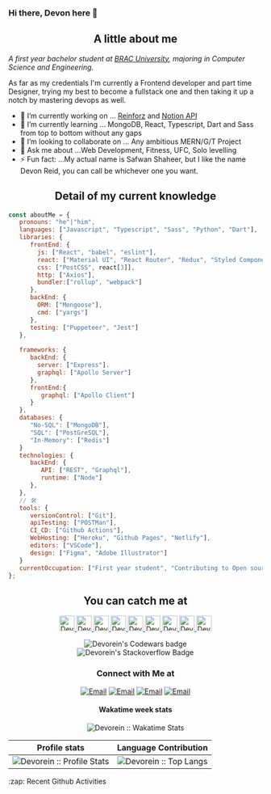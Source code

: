 ### Hi there, Devon here 👋

<h2 align="center">A little about me</h2>

<p><em>A first year bachelor student at <a href="https://www.bracu.ac.bd/">BRAC University</a>, majoring in Computer Science and Engineering.</br>
</em></p>

As far as my credentials I'm currently a Frontend developer and part time Designer, trying my best to become a fullstack one and then taking it up a notch by mastering devops as well.

- 🔭 I’m currently working on ... [Reinforz](https://devorein.github.io/reinforz/) and [Notion API](https://github.com/Nishan-Open-Source/Nishan)
- 🌱 I’m currently learning ... MongoDB, React, Typescript, Dart and Sass from top to bottom without any gaps
- 👯 I’m looking to collaborate on ... Any ambitious MERN/G/T Project
- 💬 Ask me about ...Web Development, Fitness, UFC, Solo levelling 
- ⚡ Fun fact: ...My actual name is Safwan Shaheer, but I like the name Devon Reid, you can call be whichever one you want.

<h2 align="center">Detail of my current knowledge</h2>

```javascript
const aboutMe = {
   pronouns: "he"|"him",
   languages: ["Javascript", "Typescript", "Sass", "Python", "Dart"],
   libraries: {
      frontEnd: {
        js: ["React", "babel", "eslint"],
        react: ["Material UI", "React Router", "Redux", "Styled Components", "Formik", "Storybook", "RTG"],
        css: ["PostCSS", react[3]],
        http: ["Axios"],
        bundler:["rollup", "webpack"]
      },
      backEnd: {
        ORM: ["Mongoose"],
        cmd: ["yargs"]
      },
      testing: ["Puppeteer", "Jest"]
   },
   
   frameworks: {
      backEnd: {
        server: ["Express"].
        graphql: ["Apollo Server"]
      },
      frontEnd:{
         graphql: ["Apollo Client"]
      }
   },
   databases: {
      "No-SQL": ["MongoDB"],
      "SQL": ["PostGreSQL"],
      "In-Memory": ["Redis"]
   }
   technologies: {
      backEnd: {
         API: ["REST", "Graphql"],
         runtime: ["Node"]
      },
   },
   // 🛠️
   tools: {
      versionControl: ["Git"],
      apiTesting: ["POSTMan"],
      CI_CD: ["Github Actions"],
      WebHosting: ["Heroku", "Github Pages", "Netlify"],
      editors: ["VSCode"],
      design: ["Figma", "Adobe Illustrator"] 
   }
   currentOccupation: ["First year student", "Contributing to Open source", "Learning new technologies", "Solidifying existing knowledge"],
};
```

<h2 align="center">You can catch me at</h2>

<p align="center">
  <a href="https://stackoverflow.com/users/9745104/devorein?tab=profile">
    <img src="https://www.vectorlogo.zone/logos/stackoverflow/stackoverflow-icon.svg" alt="Devorein's Stack Overflow Profile" height="30" width="30">
  </a>
  
  <a href="https://www.codewars.com/users/Devorein">
    <img src="https://camo.githubusercontent.com/c6341567c3ede1b4ee0935509a378c482153026f/687474703a2f2f7777772e736f66746c61622e6e7475612e67722f7e6e69636b69652f696d616765732f6c6f676f2f636f6465776172732e706e67" alt="Devorein's Codewars Profile" height="30" width="30">
  </a>

  <a href="https://dev.to/devorein" style="display: inline;">
    <img src="https://lh3.googleusercontent.com/mmiuKzIq5YPFyjrfFsiNqeGuJY-Rp6wVvE8kus6vuunOnqInN16GTCCUX1937vEbKw" alt="Devorein's DEV Profile" height="30" width="30">
  </a>
   
   <a href="https://devorein.hashnode.dev/">
    <img src="https://cdn.hashnode.com/res/hashnode/image/upload/v1592752137870/scHk9tTaA.png?auto=compress" alt="Devorein's Hashnode Profile" height="30" width="30">
  </a>
  
  <a href="https://medium.com/@devorein">
    <img src="https://www.vectorlogo.zone/logos/medium/medium-tile.svg" alt="Devorein's Medium Profile" height="30" width="30">
  </a>
  
  <a href="https://stackshare.io/devorein">
    <img src="https://cdn.worldvectorlogo.com/logos/stackshare.svg" alt="Devorein's StackShare Profile" height="30" width="30">
  </a>
  <a href="https://codesandbox.io/u/Devorein">
    <img src="https://www.saashub.com/images/app/service_logos/9/ae995212f366/large.png?1528180811" alt="Devorein's CodeSandbox Channel" height="30" width="30">
  </a> 
   <a href="https://codepen.io/devorein">
    <img src="https://www.vectorlogo.zone/logos/codepen/codepen-tile.svg" alt="Devorein's Codepen Channel" height="30" width="30">
  </a>
  <a href="https://www.youtube.com/channel/UCVRH1lqDD2m9W8H3KmcY0ow">
    <img src="https://www.vectorlogo.zone/logos/youtube/youtube-icon.svg" alt="Devorein's YouTube Channel" height="30" width="30">
  </a>  
</p>

<div align="center">
  <img src="https://www.codewars.com/users/Devorein/badges/large" alt="Devorein's Codewars badge">
</div>
<div align="center">
   <img src="https://stackoverflow.com/users/flair/9745104.png?theme=dark" alt="Devorein's Stackoverflow Badge"/>
</div>
<h3 align="center"> Connect with Me at </h3>

<p align="center">
<a href="mailto:devorein00@gmail.com"><img alt="Email" src="https://img.shields.io/badge/Gmail-devorein00@gmail.com-red?style=flat&logo=gmail"></a>
<a href="https://discord.com/channels/@me"><img alt="Email" src="https://img.shields.io/badge/Discord-Devorein2924-blue?style=flat&logo=discord"></a>
<a href="https://www.reddit.com/user/dev0rein"><img alt="Email" src="https://img.shields.io/badge/Reddit-dev0rein-orange?style=flat&logo=reddit"></a>
<a href="https://twitter.com/devorein"><img alt="Email" src="https://img.shields.io/badge/Twitter-devorein-blue?style=flat&logo=twitter"></a>
</p>
  
<h4 align="center">Wakatime week stats</h4>
<p align="center"><img align="center" src="https://github-readme-stats.vercel.app/api/wakatime?username=devorein" alt="Devorein :: Wakatime Stats" /></p>

Profile stats              |  Language Contribution
:-------------------------:|:-------------------------:
![Devorein :: Profile Stats](https://github-readme-stats.vercel.app/api?username=Devorein&show_icons=true&theme=dark) | ![Devorein :: Top Langs](https://github-readme-stats.vercel.app/api/top-langs/?username=Devorein&langs_count=10&theme=tokyonight&layout=compact&hide=html)

<summary>:zap: Recent Github Activities</summary>

<!--START_SECTION:activity--><!--END_SECTION:activity-->
